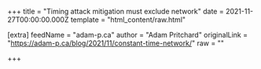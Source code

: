 
+++
title = "Timing attack mitigation must exclude network"
date = 2021-11-27T00:00:00.000Z
template = "html_content/raw.html"

[extra]
feedName = "adam-p.ca"
author = "Adam Pritchard"
originalLink = "https://adam-p.ca/blog/2021/11/constant-time-network/"
raw = ""

+++

